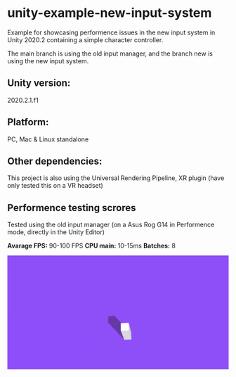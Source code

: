 # unity-example-new-input-system

Example for showcasing performence issues in the new input system in Unity 2020.2 containing a simple character controller.

The main branch is using the old input manager, and the branch new is using the new input system.

## Unity version:

2020.2.1.f1

## Platform:

PC, Mac & Linux standalone

## Other dependencies:

This project is also using the Universal Rendering Pipeline, XR plugin (have only tested this on a VR headset)

## Performence testing scrores

Tested using the old input manager (on a Asus Rog G14 in Performence mode, directly in the Unity Editor)

**Avarage FPS:** 90-100 FPS
**CPU main:** 10-15ms
**Batches:** 8

![screenshot](screenshot.gif)
